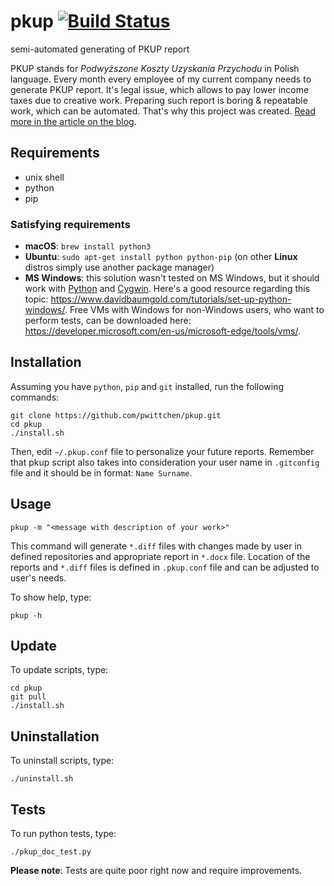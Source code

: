 pkup [![Build Status](https://travis-ci.org/pwittchen/pkup.svg?branch=master)](https://travis-ci.org/pwittchen/pkup)
====
semi-automated generating of PKUP report

PKUP stands for *Podwyższone Koszty Uzyskania Przychodu* in Polish language. Every month every employee of my current company needs to generate PKUP report. It's legal issue, which allows to pay lower income taxes due to creative work. Preparing such report is boring & repeatable work, which can be automated. That's why this project was created. [Read more in the article on the blog](http://blog.wittchen.biz.pl/automate-boring-stuff/).

Requirements
------------
- unix shell
- python
- pip

### Satisfying requirements

- **macOS**: `brew install python3`
- **Ubuntu**: `sudo apt-get install python python-pip` (on other **Linux** distros simply use another package manager)
- **MS Windows**: this solution wasn't tested on MS Windows, but it should work with [Python](https://www.python.org/downloads/) and [Cygwin](https://cygwin.com/install.html). Here's a good resource regarding this topic: https://www.davidbaumgold.com/tutorials/set-up-python-windows/. Free VMs with Windows for non-Windows users, who want to perform tests, can be downloaded here: https://developer.microsoft.com/en-us/microsoft-edge/tools/vms/.

Installation
------------

Assuming you have `python`, `pip` and `git` installed, run the following commands:

```shell
git clone https://github.com/pwittchen/pkup.git
cd pkup
./install.sh
```

Then, edit `~/.pkup.conf` file to personalize your future reports. Remember that pkup script also takes into consideration your user name in `.gitconfig` file and it should be in format: `Name Surname`.

Usage
-----

```shell
pkup -m "<message with description of your work>"
```

This command will generate `*.diff` files with changes made by user in defined repositories and appropriate report in `*.docx` file. Location of the reports and `*.diff` files is defined in `.pkup.conf` file and can be adjusted to user's needs.

To show help, type:

```shell
pkup -h
```

Update
------

To update scripts, type:

```shell
cd pkup
git pull
./install.sh
```

Uninstallation
--------------

To uninstall scripts, type:

```shell
./uninstall.sh
```

Tests
-----

To run python tests, type:

```shell
./pkup_doc_test.py
```

**Please note**: Tests are quite poor right now and require improvements.
